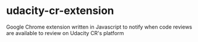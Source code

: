 # udacity-cr-extension
Google Chrome extension written in Javascript to notify when code reviews are available to review on Udacity CR's platform
